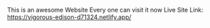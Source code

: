 This is an awesome Website
Every one can visit it now 
Live Site Link: https://vigorous-edison-d71324.netlify.app/